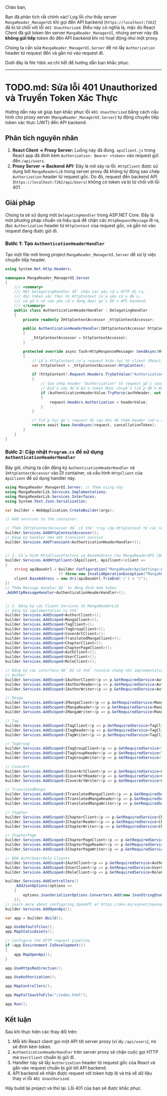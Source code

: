 Chào bạn,

Bạn đã phân tích rất chính xác! Log lỗi cho thấy server `MangaReader_ManagerUI` khi gọi đến API backend (`https://localhost:7262`) đã bị từ chối với lỗi `401 Unauthorized`. Điều này có nghĩa là, mặc dù React Client đã gửi token lên server `MangaReader_ManagerUI`, nhưng server này đã **không gửi tiếp** token đó đến API backend khi nó hoạt động như một proxy.

Chúng ta cần sửa `MangaReader_ManagerUI.Server` để nó lấy `Authorization` header từ request đến và gắn nó vào request đi.

Dưới đây là file `TODO.md` chi tiết để hướng dẫn bạn khắc phục.

***

# TODO.md: Sửa lỗi 401 Unauthorized và Truyền Token Xác Thực

Hướng dẫn này sẽ giúp bạn khắc phục lỗi `401 Unauthorized` bằng cách cấu hình cho proxy server (`MangaReader_ManagerUI.Server`) tự động chuyển tiếp token xác thực (JWT) đến API backend.

## Phân tích nguyên nhân

1.  **React Client -> Proxy Server:** Luồng này đã đúng. `apiClient.js` trong React app đã đính kèm `Authorization: Bearer <token>` vào request gửi đến `/api/users`.
2.  **Proxy Server -> Backend API:** Đây là nơi xảy ra lỗi. `HttpClient` được sử dụng bởi `MangaReaderLib` trong server proxy đã không tự động sao chép `Authorization` header từ request gốc. Do đó, request đến backend API (`https://localhost:7262/api/Users`) không có token và bị từ chối với lỗi 401.

## Giải pháp

Chúng ta sẽ sử dụng một `DelegatingHandler` trong ASP.NET Core. Đây là một phương pháp chuẩn và hiệu quả để chặn các `HttpRequestMessage` đi ra, đọc `Authorization` header từ `HttpContext` của request gốc, và gắn nó vào request đang được gửi đi.

### Bước 1: Tạo `AuthenticationHeaderHandler`

Tạo một file mới trong project `MangaReader_ManagerUI.Server` để xử lý việc chuyển tiếp header.

<!-- file path="MangaReader_ManagerUI\MangaReader_ManagerUI.Server\AuthenticationHeaderHandler.cs" -->
```csharp
using System.Net.Http.Headers;

namespace MangaReader_ManagerUI.Server
{
    /// <summary>
    /// Một DelegatingHandler để chặn các yêu cầu HTTP đi ra,
    /// đọc token xác thực từ HttpContext của yêu cầu đến,
    /// và gắn nó vào yêu cầu đang được gửi đến API backend.
    /// </summary>
    public class AuthenticationHeaderHandler : DelegatingHandler
    {
        private readonly IHttpContextAccessor _httpContextAccessor;

        public AuthenticationHeaderHandler(IHttpContextAccessor httpContextAccessor)
        {
            _httpContextAccessor = httpContextAccessor;
        }

        protected override async Task<HttpResponseMessage> SendAsync(HttpRequestMessage request, CancellationToken cancellationToken)
        {
            // Lấy HttpContext của request hiện tại từ client (React) đến server này.
            var httpContext = _httpContextAccessor.HttpContext;

            if (httpContext?.Request.Headers.TryGetValue("Authorization", out var authHeader) == true)
            {
                // Sao chép header "Authorization" từ request gốc sang request đang được gửi đi.
                // Điều này đảm bảo token được chuyển tiếp đến API backend.
                if (AuthenticationHeaderValue.TryParse(authHeader, out var headerValue))
                {
                    request.Headers.Authorization = headerValue;
                }
            }

            // Tiếp tục gửi request đi sau khi đã thêm header (nếu có).
            return await base.SendAsync(request, cancellationToken);
        }
    }
}
```

### Bước 2: Cập nhật `Program.cs` để sử dụng `AuthenticationHeaderHandler`

Bây giờ, chúng ta cần đăng ký `AuthenticationHeaderHandler` và `IHttpContextAccessor` vào DI container, và cấu hình `HttpClient` của `ApiClient` để sử dụng handler này.

<!-- file path="MangaReader_ManagerUI\MangaReader_ManagerUI.Server\Program.cs" -->
```csharp
using MangaReader_ManagerUI.Server; // Thêm using này
using MangaReaderLib.Services.Implementations;
using MangaReaderLib.Services.Interfaces;
using System.Text.Json.Serialization;

var builder = WebApplication.CreateBuilder(args);

// Add services to the container.

// Thêm IHttpContextAccessor để có thể truy cập HttpContext từ các service khác
builder.Services.AddHttpContextAccessor();
// Đăng ký handler như một transient service
builder.Services.AddTransient<AuthenticationHeaderHandler>();


// 1. Cấu hình HttpClientFactory và BaseAddress cho MangaReaderAPI (Backend thực sự)
builder.Services.AddHttpClient<IApiClient, ApiClient>(client =>
{
    string apiBaseUrl = builder.Configuration["MangaReaderApiSettings:BaseUrl"]
                        ?? throw new InvalidOperationException("MangaReaderApiSettings:BaseUrl is not configured.");
    client.BaseAddress = new Uri(apiBaseUrl.TrimEnd('/') + "/");
})
// Thêm Message Handler để tự động đính kèm token
.AddHttpMessageHandler<AuthenticationHeaderHandler>();


// 2. Đăng ký các Client Services từ MangaReaderLib
// Đăng ký implementation cụ thể
builder.Services.AddScoped<AuthorClient>();
builder.Services.AddScoped<MangaClient>();
builder.Services.AddScoped<TagClient>();
builder.Services.AddScoped<TagGroupClient>();
builder.Services.AddScoped<CoverArtClient>();
builder.Services.AddScoped<TranslatedMangaClient>();
builder.Services.AddScoped<ChapterClient>();
builder.Services.AddScoped<ChapterPageClient>();
builder.Services.AddScoped<AuthClient>();
builder.Services.AddScoped<UserClient>();
builder.Services.AddScoped<RoleClient>();

// Đăng ký các interface để DI có thể resolve chúng tới implementation cụ thể
// Author
builder.Services.AddScoped<IAuthorClient>(p => p.GetRequiredService<AuthorClient>());
builder.Services.AddScoped<IAuthorReader>(p => p.GetRequiredService<AuthorClient>());
builder.Services.AddScoped<IAuthorWriter>(p => p.GetRequiredService<AuthorClient>());

// Manga
builder.Services.AddScoped<IMangaClient>(p => p.GetRequiredService<MangaClient>());
builder.Services.AddScoped<IMangaReader>(p => p.GetRequiredService<MangaClient>());
builder.Services.AddScoped<IMangaWriter>(p => p.GetRequiredService<MangaClient>());

// Tag
builder.Services.AddScoped<ITagClient>(p => p.GetRequiredService<TagClient>());
builder.Services.AddScoped<ITagReader>(p => p.GetRequiredService<TagClient>());
builder.Services.AddScoped<ITagWriter>(p => p.GetRequiredService<TagClient>());

// TagGroup
builder.Services.AddScoped<ITagGroupClient>(p => p.GetRequiredService<TagGroupClient>());
builder.Services.AddScoped<ITagGroupReader>(p => p.GetRequiredService<TagGroupClient>());
builder.Services.AddScoped<ITagGroupWriter>(p => p.GetRequiredService<TagGroupClient>());

// CoverArt
builder.Services.AddScoped<ICoverArtClient>(p => p.GetRequiredService<CoverArtClient>());
builder.Services.AddScoped<ICoverArtReader>(p => p.GetRequiredService<CoverArtClient>());
builder.Services.AddScoped<ICoverArtWriter>(p => p.GetRequiredService<CoverArtClient>());

// TranslatedManga
builder.Services.AddScoped<ITranslatedMangaClient>(p => p.GetRequiredService<TranslatedMangaClient>());
builder.Services.AddScoped<ITranslatedMangaReader>(p => p.GetRequiredService<TranslatedMangaClient>());
builder.Services.AddScoped<ITranslatedMangaWriter>(p => p.GetRequiredService<TranslatedMangaClient>());

// Chapter
builder.Services.AddScoped<IChapterClient>(p => p.GetRequiredService<ChapterClient>());
builder.Services.AddScoped<IChapterReader>(p => p.GetRequiredService<ChapterClient>());
builder.Services.AddScoped<IChapterWriter>(p => p.GetRequiredService<ChapterClient>());

// ChapterPage
builder.Services.AddScoped<IChapterPageClient>(p => p.GetRequiredService<ChapterPageClient>());
builder.Services.AddScoped<IChapterPageReader>(p => p.GetRequiredService<ChapterPageClient>());
builder.Services.AddScoped<IChapterPageWriter>(p => p.GetRequiredService<ChapterPageClient>());

// NEW Auth/User/Role Clients
builder.Services.AddScoped<IAuthClient>(p => p.GetRequiredService<AuthClient>());
builder.Services.AddScoped<IUserClient>(p => p.GetRequiredService<UserClient>());
builder.Services.AddScoped<IRoleClient>(p => p.GetRequiredService<RoleClient>());

builder.Services.AddControllers()
    .AddJsonOptions(options =>
    {
        options.JsonSerializerOptions.Converters.Add(new JsonStringEnumConverter());
    });
// Learn more about configuring OpenAPI at https://aka.ms/aspnet/openapi
builder.Services.AddOpenApi();

var app = builder.Build();

app.UseDefaultFiles();
app.MapStaticAssets();

// Configure the HTTP request pipeline.
if (app.Environment.IsDevelopment())
{
    app.MapOpenApi();
}

app.UseHttpsRedirection();

app.UseAuthorization();

app.MapControllers();

app.MapFallbackToFile("/index.html");

app.Run();
```

## Kết luận

Sau khi thực hiện các thay đổi trên:

1.  Mỗi khi React client gọi một API tới server proxy (ví dụ `/api/users`), nó sẽ đính kèm token.
2.  `AuthenticationHeaderHandler` trên server proxy sẽ chặn cuộc gọi HTTP mà `UserClient` chuẩn bị gửi đi.
3.  Handler này sẽ lấy `Authorization` header từ request gốc của React và gắn vào request chuẩn bị gửi tới API backend.
4.  API backend sẽ nhận được request với token hợp lệ và trả về dữ liệu thay vì lỗi `401 Unauthorized`.

Hãy build lại project và thử lại. Lỗi 401 của bạn sẽ được khắc phục.